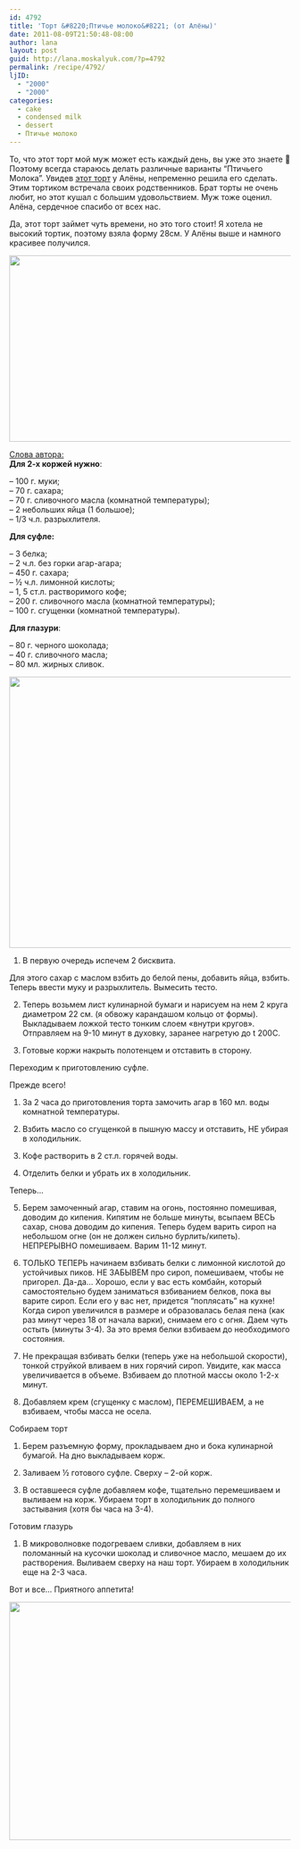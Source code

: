 ```yaml
---
id: 4792
title: 'Торт &#8220;Птичье молоко&#8221; (от Алёны)'
date: 2011-08-09T21:50:48-08:00
author: lana
layout: post
guid: http://lana.moskalyuk.com/?p=4792
permalink: /recipe/4792/
ljID:
  - "2000"
  - "2000"
categories:
  - cake
  - condensed milk
  - dessert
  - Птичье молоко
---
```

То, что этот торт мой муж может есть каждый день, вы уже это знаете 🙂 Поэтому всегда стараюсь делать различные варианты &#8220;Птичьего Молока&#8221;. Увидев [этот торт](http://alenakogotkova.livejournal.com/8888.html) у Алёны, непременно решила его сделать. Этим тортиком встречала своих родственников. Брат торты не очень любит, но этот кушал с большим удовольствием. Муж тоже оценил. Алёна, сердечное спасибо от всех нас.

Да, этот торт займет чуть времени, но это того стоит! Я хотела не высокий тортик, поэтому взяла форму 28см. У Алёны выше и намного красивее получился.

<img loading="lazy" class="alignnone" title="cake" src="http://farm7.static.flickr.com/6138/6027660751_1007e43668_z.jpg" alt="" width="640" height="334" /> 

[Слова автора:](http://alenakogotkova.livejournal.com/8888.html)  
**Для 2-х коржей нужно**:

&#8211; 100 г. муки;  
&#8211; 70 г. сахара;  
&#8211; 70 г. сливочного масла (комнатной температуры);  
&#8211; 2 небольших яйца (1 большое);  
&#8211; 1/3 ч.л. разрыхлителя.

**Для суфле:**

&#8211; 3 белка;  
&#8211; 2 ч.л. без горки агар-агара;  
&#8211; 450 г. сахара;  
&#8211; ½ ч.л. лимонной кислоты;  
&#8211; 1, 5 ст.л. растворимого кофе;  
&#8211; 200 г. сливочного масла (комнатной температуры);  
&#8211; 100 г. сгущенки (комнатной температуры).

**Для глазури**:

&#8211; 80 г. черного шоколада;  
&#8211; 40 г. сливочного масла;  
&#8211; 80 мл. жирных сливок.

<img loading="lazy" class="alignnone" title="birds milk - cake" src="http://farm7.static.flickr.com/6080/6027660043_41b493e726_z.jpg" alt="" width="640" height="486" /> 

1. В первую очередь испечем 2 бисквита.

Для этого сахар с маслом взбить до белой пены, добавить яйца, взбить. Теперь ввести муку и разрыхлитель. Вымесить тесто.

2. Теперь возьмем лист кулинарной бумаги и нарисуем на нем 2 круга диаметром 22 см. (я обвожу карандашом кольцо от формы). Выкладываем ложкой тесто тонким слоем «внутри кругов». Отправляем на 9-10 минут в духовку, заранее нагретую до t 200С.

3. Готовые коржи накрыть полотенцем и отставить в сторону.

Переходим к приготовлению суфле.

Прежде всего!

1. За 2 часа до приготовления торта замочить агар в 160 мл. воды комнатной температуры.

2. Взбить масло со сгущенкой в пышную массу и отставить, НЕ убирая в холодильник.

3. Кофе растворить в 2 ст.л. горячей воды.

4. Отделить белки и убрать их в холодильник.

Теперь…

5. Берем замоченный агар, ставим на огонь, постоянно помешивая, доводим до кипения. Кипятим не больше минуты, всыпаем ВЕСЬ сахар, снова доводим до кипения. Теперь будем варить сироп на небольшом огне (он не должен сильно бурлить/кипеть). НЕПРЕРЫВНО помешиваем. Варим 11-12 минут.

6. ТОЛЬКО ТЕПЕРЬ начинаем взбивать белки с лимонной кислотой до устойчивых пиков. НЕ ЗАБЫВЕМ про сироп, помешиваем, чтобы не пригорел. Да-да&#8230; Хорошо, если у вас есть комбайн, который самостоятельно будем заниматься взбиванием белков, пока вы варите сироп. Если его у вас нет, придется &#8220;поплясать&#8221; на кухне! Когда сироп увеличился в размере и образовалась белая пена (как раз минут через 18 от начала варки), снимаем его с огня. Даем чуть остыть (минуты 3-4). За это время белки взбиваем до необходимого состояния.

7. Не прекращая взбивать белки (теперь уже на небольшой скорости), тонкой струйкой вливаем в них горячий сироп. Увидите, как масса увеличивается в объеме. Взбиваем до плотной массы около 1-2-х минут.

8. Добавляем крем (сгущенку с маслом), ПЕРЕМЕШИВАЕМ, а не взбиваем, чтобы масса не осела.

Собираем торт

1. Берем разъемную форму, прокладываем дно и бока кулинарной бумагой. На дно выкладываем корж.

2. Заливаем ½ готового суфле. Сверху – 2-ой корж.

3. В оставшееся суфле добавляем кофе, тщательно перемешиваем и выливаем на корж. Убираем торт в холодильник до полного застывания (хотя бы часа на 3-4).

Готовим глазурь

1. В микроволновке подогреваем сливки, добавляем в них поломанный на кусочки шоколад и сливочное масло, мешаем до их растворения. Выливаем сверху на наш торт. Убираем в холодильник еще на 2-3 часа.

Вот и все… Приятного аппетита!

<img loading="lazy" class="alignnone" title="birds milk cake" src="http://farm7.static.flickr.com/6069/6027662847_73b4d20a3c_z.jpg" alt="" width="640" height="427" />